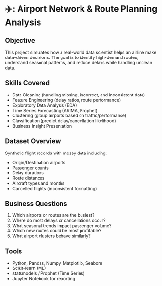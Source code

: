 # ✈️: Airport Network & Route Planning Analysis

##  Objective
This project simulates how a real-world data scientist helps an airline make data-driven decisions. The goal is to identify high-demand routes, understand seasonal patterns, and reduce delays while handling unclean data.

##  Skills Covered
- Data Cleaning (handling missing, incorrect, and inconsistent data)
- Feature Engineering (delay ratios, route performance)
- Exploratory Data Analysis (EDA)
- Time Series Forecasting (ARIMA, Prophet)
- Clustering (group airports based on traffic/performance)
- Classification (predict delay/cancellation likelihood)
- Business Insight Presentation

##  Dataset Overview
Synthetic flight records with messy data including:
- Origin/Destination airports
- Passenger counts
- Delay durations
- Route distances
- Aircraft types and months
- Cancelled flights (inconsistent formatting)

##  Business Questions
1. Which airports or routes are the busiest?
2. Where do most delays or cancellations occur?
3. What seasonal trends impact passenger volume?
4. Which new routes could be most profitable?
5. What airport clusters behave similarly?

##  Tools
- Python, Pandas, Numpy, Matplotlib, Seaborn
- Scikit-learn (ML)
- statsmodels / Prophet (Time Series)
- Jupyter Notebook for reporting

